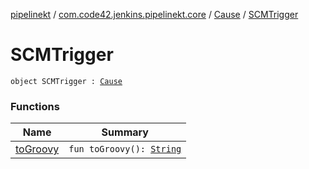 [pipelinekt](../../../index.md) / [com.code42.jenkins.pipelinekt.core](../../index.md) / [Cause](../index.md) / [SCMTrigger](./index.md)

# SCMTrigger

`object SCMTrigger : `[`Cause`](../index.md)

### Functions

| Name | Summary |
|---|---|
| [toGroovy](to-groovy.md) | `fun toGroovy(): `[`String`](https://kotlinlang.org/api/latest/jvm/stdlib/kotlin/-string/index.html) |
